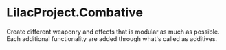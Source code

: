 # LilacProject.Combative

Create different weaponry and effects that is modular as much as possible. Each additional functionality are added through what's called as additives.
